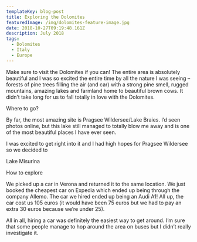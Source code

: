 ```yaml
---
templateKey: blog-post
title: Exploring the Dolomites
featuredImage: /img/dolomites-feature-image.jpg
date: 2018-10-27T09:19:48.161Z
description: July 2018
tags:
  - Dolomites
  - Italy
  - Europe
---
```

Make sure to visit the Dolomites if you can! The entire area is absolutely beautiful and I was so excited the entire time by all the nature I was seeing – forests of pine trees filling the air (and car) with a strong pine smell, rugged mountains, amazing lakes and farmland home to beautiful brown cows. It didn’t take long for us to fall totally in love with the Dolomites.Where to go?By far, the most amazing site is Pragsee Wildersee/Lake Braies. I’d seen photos online, but this lake still managed to totally blow me away and is one of the most beautiful places I have ever seen. I was excited to get right into it and I had high hopes for Pragsee Wildersee so we decided to Lake MisurinaHow to exploreWe picked up a car in Verona and returned it to the same location. We just booked the cheapest car on Expedia which ended up being through the company Allemo. The car we hired ended up being an Audi A1! All up, the car cost us 105 euros (it would have been 75 euros but we had to pay an extra 30 euros because we’re under 25). All in all, hiring a car was definitely the easiest way to get around. I’m sure that some people manage to hop around the area on buses but I didn’t really investigate it.
